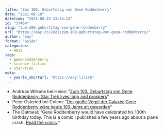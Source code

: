 ```yaml
---
title: "Zum 100. Geburtstag von Gene Roddenberry"
date: "2021-08-19"
datetime: "2021-08-19 23:34:23"
id: "37464"
slug: "zum-100-geburtstag-von-gene-roddenberry"
url: "https://eay.cc/2021/zum-100-geburtstag-von-gene-roddenberry/"
author: "eay"
format: "aside"
categories:
  - 0815
tags:
  - gene-roddenberry
  - science-fiction
  - star-trek
meta:
  - yourls_shorturl: "https://eay.li/2rb"
---
```


- Andreas Wilkens bei Heise: “[Zum 100. Geburtstag von Gene Roddenberry: Star Trek lives long and prospers](https://www.heise.de/news/Zum-100-Geburtstag-von-Gene-Roddenberry-Star-Trek-lives-long-and-prosper-6168826.html)”
- Peter Osteried bei Golem: “[Der große Vogel der Galaxis: Gene Roddenberry wäre heute 100 Jahre alt geworden](https://www.golem.de/news/der-grosse-vogel-der-galaxis-gene-roddenberry-waere-heute-100-jahre-alt-geworden-2108-158637.html)”
- The Oatmeal: ”Gene Roddenberry would have celebrated his 100th birthday today. This is a comic I published a few years ago about a plane crash. [Read the comic](https://theoatmeal.com/comics/plane).“
